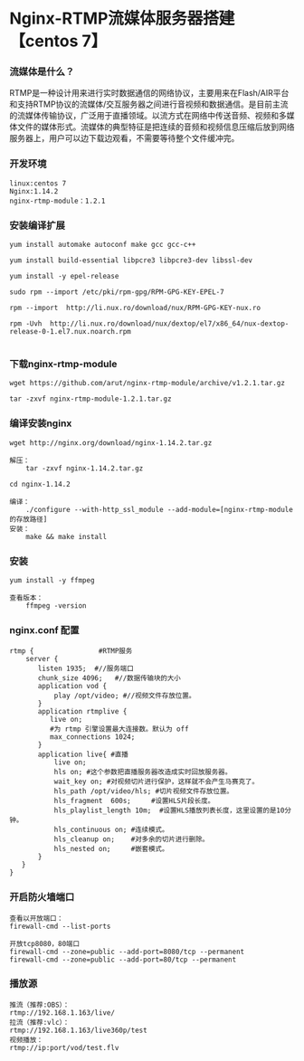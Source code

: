 # Nginx-RTMP流媒体服务器搭建【centos 7】

### 流媒体是什么？

RTMP是一种设计用来进行实时数据通信的网络协议，主要用来在Flash/AIR平台和支持RTMP协议的流媒体/交互服务器之间进行音视频和数据通信。是目前主流的流媒体传输协议，广泛用于直播领域。以流方式在网络中传送音频、视频和多媒体文件的媒体形式。流媒体的典型特征是把连续的音频和视频信息压缩后放到网络服务器上，用户可以边下载边观看，不需要等待整个文件缓冲完。

### 开发环境
```
linux:centos 7
Nginx:1.14.2
nginx-rtmp-module：1.2.1
```

### 安装编译扩展
```
yum install automake autoconf make gcc gcc-c++ 

yum install build-essential libpcre3 libpcre3-dev libssl-dev

yum install -y epel-release

sudo rpm --import /etc/pki/rpm-gpg/RPM-GPG-KEY-EPEL-7

rpm --import  http://li.nux.ro/download/nux/RPM-GPG-KEY-nux.ro

rpm -Uvh  http://li.nux.ro/download/nux/dextop/el7/x86_64/nux-dextop-release-0-1.el7.nux.noarch.rpm


```


### 下载nginx-rtmp-module
```
wget https://github.com/arut/nginx-rtmp-module/archive/v1.2.1.tar.gz

tar -zxvf nginx-rtmp-module-1.2.1.tar.gz
```


### 编译安装nginx
```
wget http://nginx.org/download/nginx-1.14.2.tar.gz

解压：
    tar -zxvf nginx-1.14.2.tar.gz

cd nginx-1.14.2

编译：
    ./configure --with-http_ssl_module --add-module=[nginx-rtmp-module的存放路径]
安装：
    make && make install
```

### 安装
```
yum install -y ffmpeg

查看版本：
    ffmpeg -version
```

### nginx.conf 配置
```
rtmp {                #RTMP服务
    server {
       listen 1935;  #//服务端口
       chunk_size 4096;   #//数据传输块的大小
       application vod {
           play /opt/video; #//视频文件存放位置。
       }
       application rtmplive {
          live on;
          #为 rtmp 引擎设置最大连接数。默认为 off
          max_connections 1024;
       }
       application live{ #直播
           live on;
           hls on; #这个参数把直播服务器改造成实时回放服务器。
           wait_key on; #对视频切片进行保护，这样就不会产生马赛克了。
           hls_path /opt/video/hls; #切片视频文件存放位置。
           hls_fragment  600s;     #设置HLS片段长度。
           hls_playlist_length 10m;  #设置HLS播放列表长度，这里设置的是10分钟。
           hls_continuous on; #连续模式。
           hls_cleanup on;    #对多余的切片进行删除。
           hls_nested on;     #嵌套模式。
       }
   }
}
```

### 开启防火墙端口
```
查看以开放端口：
firewall-cmd --list-ports

开放tcp8080，80端口
firewall-cmd --zone=public --add-port=8080/tcp --permanent
firewall-cmd --zone=public --add-port=80/tcp --permanent
```


### 播放源
```
推流（推荐:OBS）：
rtmp://192.168.1.163/live/
拉流（推荐:vlc）：
rtmp://192.168.1.163/live360p/test 
视频播放：
rtmp://ip:port/vod/test.flv
```


